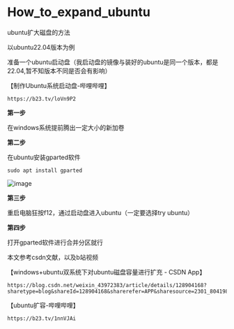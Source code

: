 # How_to_expand_ubuntu
ubuntu扩大磁盘的方法

以ubuntu22.04版本为例

准备一个ubuntu启动盘（我启动盘的镜像与装好的ubuntu是同一个版本，都是22.04,暂不知版本不同是否会有影响）

【制作Ubuntu系统启动盘-哔哩哔哩】

```
https://b23.tv/loVn9P2
```

**第一步**

在windows系统提前腾出一定大小的新加卷

**第二步**


在ubuntu安装gparted软件

```
sudo apt install gparted
```

![image](https://github.com/user-attachments/assets/7d3689c6-d578-48aa-9986-6ef7a01c545b)


**第三步**

重启电脑狂按f12，通过启动盘进入ubuntu（一定要选择try ubuntu）

**第四步**

打开gparted软件进行合并分区就行

本文参考csdn文献，以及b站视频

【windows+ubuntu双系统下对ubuntu磁盘容量进行扩充 - CSDN App】

```
https://blog.csdn.net/weixin_43972383/article/details/128904168?sharetype=blog&shareId=128904168&sharerefer=APP&sharesource=2301_80419823&sharefrom=link
```

【ubuntu扩容-哔哩哔哩】 

```
https://b23.tv/1nnVJAi
```
